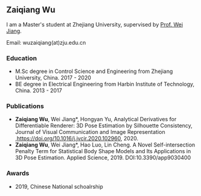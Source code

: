 ## Zaiqiang Wu

I am a Master's student at Zhejiang University, supervised by [Prof. Wei Jiang](https://person.zju.edu.cn/en/jiangwei#0).

Email: wuzaiqiang(at)zju.edu.cn

### Education

- M.Sc degree in Control Science and Engineering from Zhejiang University, China. 2017 - 2020
- BE degree in Electrical Engineering from Harbin Institute of Technology, China. 2013 - 2017



### Publications

- **Zaiqiang Wu**, Wei Jiang*, Hongyan Yu, Analytical Derivatives for Differentiable Renderer: 3D Pose Estimation by Silhouette Consistency, Journal of Visual Communication and Image Representation ,https://doi.org/10.1016/j.jvcir.2020.102960, 2020.
- **Zaiqiang Wu**, Wei Jiang*, Hao Luo, Lin Cheng. A Novel Self-intersection Penalty Term for Statistical Body Shape Models and Its Applications in 3D Pose Estimation. Applied Science, 2019. DOI:10.3390/app9030400

### Awards

- 2019, Chinese National schoalrship
